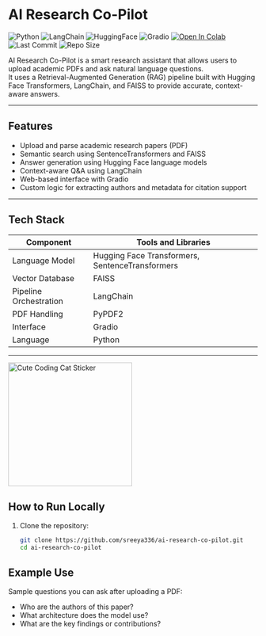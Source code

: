 # AI Research Co-Pilot

![Python](https://img.shields.io/badge/Python-3.9-blue)
![LangChain](https://img.shields.io/badge/Built%20with-LangChain-blueviolet)
![HuggingFace](https://img.shields.io/badge/Powered%20by-HuggingFace-yellow)
![Gradio](https://img.shields.io/badge/UI-Gradio-orange)
[![Open In Colab](https://colab.research.google.com/assets/colab-badge.svg)](https://colab.research.google.com/github/sreeya336/ai-research-co-pilot/blob/main/AI_Research_Co_Pilot.ipynb)
![Last Commit](https://img.shields.io/github/last-commit/sreeya336/ai-research-co-pilot)
![Repo Size](https://img.shields.io/github/repo-size/sreeya336/ai-research-co-pilot)



AI Research Co-Pilot is a smart research assistant that allows users to upload academic PDFs and ask natural language questions.  
It uses a Retrieval-Augmented Generation (RAG) pipeline built with Hugging Face Transformers, LangChain, and FAISS to provide accurate, context-aware answers.

---

## Features

- Upload and parse academic research papers (PDF)
- Semantic search using SentenceTransformers and FAISS
- Answer generation using Hugging Face language models
- Context-aware Q&A using LangChain
- Web-based interface with Gradio
- Custom logic for extracting authors and metadata for citation support

---

## Tech Stack

| Component              | Tools and Libraries                                 |
|------------------------|-----------------------------------------------------|
| Language Model         | Hugging Face Transformers, SentenceTransformers     |
| Vector Database        | FAISS                                               |
| Pipeline Orchestration | LangChain                                           |
| PDF Handling           | PyPDF2                                              |
| Interface              | Gradio                                              |
| Language               | Python                                              |

---
<img src="https://raw.githubusercontent.com/sreeya336/ai-research-co-pilot/main/assets/coding_cat_sticker.png" width="250" alt="Cute Coding Cat Sticker">


## How to Run Locally

1. Clone the repository:
   ```bash
   git clone https://github.com/sreeya336/ai-research-co-pilot.git
   cd ai-research-co-pilot

## Example Use

Sample questions you can ask after uploading a PDF:

- Who are the authors of this paper?
- What architecture does the model use?
- What are the key findings or contributions?


